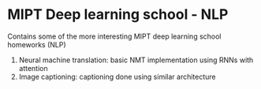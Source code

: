 # MIPT Deep learning school - NLP
Contains some of the more interesting MIPT deep learning school homeworks (NLP)

1. Neural machine translation: basic NMT implementation using RNNs with attention
2. Image captioning: captioning done using similar architecture
